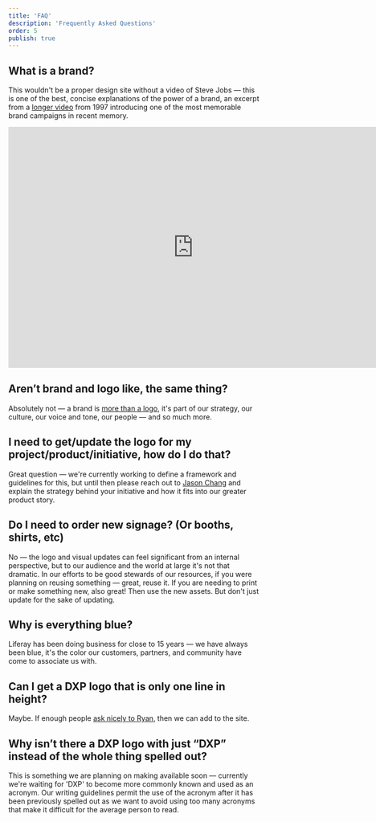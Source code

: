 ```yaml
---
title: 'FAQ'
description: 'Frequently Asked Questions'
order: 5
publish: true
---
```


## What is a brand?

This wouldn't be a proper design site without a video of Steve Jobs &mdash; this is one of the best, concise explanations of the power of a brand, an excerpt from a [longer video](https://www.youtube.com/watch?v=Oz1_tOXfSeM) from 1997 introducing one of the most memorable brand campaigns in recent memory.

<iframe width="736" height="480" src="https://www.youtube-nocookie.com/embed/585_A8A6oIA" frameborder="0" allow="accelerometer; autoplay; encrypted-media; gyroscope; picture-in-picture" allowfullscreen></iframe>

## Aren’t brand and logo like, the same thing?

Absolutely not &mdash; a brand is [more than a logo](https://hbr.org/2011/06/a-logo-is-not-a-brand), it's part of our strategy, our culture, our voice and tone, our people &mdash; and so much more.

## I need to get/update the logo for my project/product/initiative, how do I do that?

Great question &mdash; we're currently working to define a framework and guidelines for this, but until then please reach out to [Jason Chang](mailto:jason.chang@liferay.com) and explain the strategy behind your initiative and how it fits into our greater product story.

## Do I need to order new signage? (Or booths, shirts, etc)

No &mdash; the logo and visual updates can feel significant from an internal perspective, but to our audience and the world at large it's not that dramatic. In our efforts to be good stewards of our resources, if you were planning on reusing something &mdash; great, reuse it. If you are needing to print or make something new, also great! Then use the new assets. But don't just update for the sake of updating.

## Why is everything blue?

Liferay has been doing business for close to 15 years &mdash; we have always been blue, it's the color our customers, partners, and community have come to associate us with.

## Can I get a DXP logo that is only one line in height?

Maybe. If enough people [ask nicely to Ryan](mailto:ryan.connolly@liferay.com), then we can add to the site.

## Why isn’t there a DXP logo with just “DXP” instead of the whole thing spelled out?

This is something we are planning on making available soon &mdash; currently we're waiting for 'DXP' to become more commonly known and used as an acronym. Our writing guidelines permit the use of the acronym after it has been previously spelled out as we want to avoid using too many acronyms that make it difficult for the average person to read.
